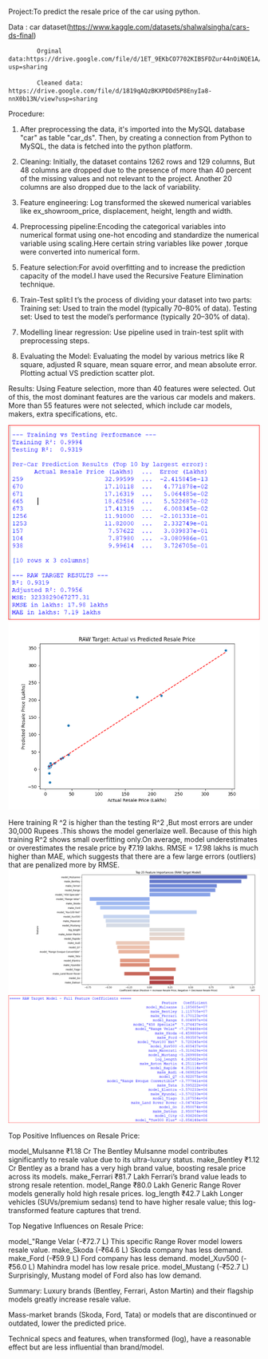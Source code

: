 Project:To predict the resale price of the car  using python.
         
 Data :     car dataset(https://www.kaggle.com/datasets/shalwalsingha/cars-ds-final)
 
            Orginal data:https://drive.google.com/file/d/1ET_9EKbCO7702KIBSFDZur44nOiNQE1A/view?usp=sharing
         
            Cleaned data: https://drive.google.com/file/d/1819qAQzBKXPDDd5P8EnyIa8-nnX0b13N/view?usp=sharing
  Procedure: 

1)   After  preprocessing  the data, it's    imported into the MySQL database "car" as table   "car_ds". Then, by creating a connection from                               Python to  MySQL, the data is fetched into the python platform.

 2)   Cleaning: Initially, the dataset contains 1262 rows and 129 columns, But 48 columns are  dropped  due to the presence of  more than 40 percent of the                 missing values and not relevant to the project. Another 20 columns are also dropped due to the lack of variability.

  3)   Feature engineering: Log transformed the skewed numerical variables like  ex_showroom_price, displacement, height, length and width.

  4)   Preprocessing pipeline:Encoding the categorical variables into numerical format using one-hot encoding and standardize the numerical variable using                    scaling.Here certain string variables like power ,torque  were converted into numerical form.

  5)   Feature selection:For avoid overfitting and to increase the prediction capacity of the model.I have used the Recursive Feature Elimination technique.
     
  6)   Train-Test split:I t’s the process of dividing your dataset into two parts:
       Training set: Used to train the model (typically 70–80% of data).
       Testing set: Used to test the model’s performance (typically 20–30% of data).
  7)    Modelling linear regression: Use pipeline used in   train-test split  with preprocessing steps.
    
  8)    Evaluating the Model: Evaluating the model by various metrics like R square, adjusted R square, mean square error, and mean absolute  error.                           Plotting actual VS prediction scatter plot.

             
 Results: 
 Using Feature selection, more than 40 features were selected. Out of this, the most  dominant features are the  various car models and makers. More  than 55 features  were not selected, which include car models, makers, extra specifications, etc. 

          

 
 ![](https://github.com/Jobinb7/Car_resale_price_prediction/blob/2710229eb017e19ca53344502ef9b95d7141e689/correct_prediction.PNG)
 ![](https://github.com/Jobinb7/Car_resale_price_prediction/blob/91544c03de0075c460e3de9111ae0644b2212b80/linearRegression_raw1.png)       
        
  Here training R ^2 is higher than the testing R^2 ,But most errors are under 30,000 Rupees .This shows the model generlaize well.
  Because of this high training R^2 shows small overfitting only.On average,  model underestimates or overestimates the resale price
  by ₹7.19 lakhs. RMSE = 17.98 lakhs is much higher than MAE, which suggests that there are a few large errors (outliers) that are 
  penalized more by RMSE.
 ![](https://github.com/Jobinb7/Car_resale_price_prediction/blob/df285f65fe439322b94d03a77f38407574ae9e38/Top25_features.png)
 ![](https://github.com/Jobinb7/Car_resale_price_prediction/blob/ad616c7a60e87d4a92f16bb8929d5cc2fcd57d0c/coefficient_selected_featues.PNG)
 
 Top Positive Influences on Resale Price:
                                  
      

model_Mulsanne	₹1.18 Cr	The Bentley Mulsanne model contributes significantly to resale value due to its ultra-luxury status.
make_Bentley	₹1.12 Cr	Bentley as a brand has a very high brand value, boosting resale price across its models.
make_Ferrari	₹81.7 Lakh	Ferrari’s brand value leads to strong resale retention.
model_Range	₹80.0 Lakh	Generic Range Rover models generally hold high resale prices.
log_length	₹42.7 Lakh	Longer vehicles (SUVs/premium sedans) tend to have higher resale value; this log-transformed feature captures that trend.

Top Negative Influences on Resale Price:


model_"Range Velar  (-₹72.7 L)             This specific Range Rover model lowers resale value.
make_Skoda	  (-₹64.6 L)	       Skoda company  has less demand.
make_Ford	  (-₹59.9 L)	       Ford  company has less demand.
model_Xuv500	   (-₹56.0 L)	       Mahindra model has  low resale price.
model_Mustang	   (-₹52.7 L)	       Surprisingly, Mustang model of Ford  also has low demand.

Summary:
Luxury brands (Bentley, Ferrari, Aston Martin) and their flagship models greatly increase resale value.

Mass-market brands (Skoda, Ford, Tata) or models that are discontinued or outdated, lower the predicted price.

Technical specs and features, when transformed (log), have a reasonable effect but are less influential than brand/model.
